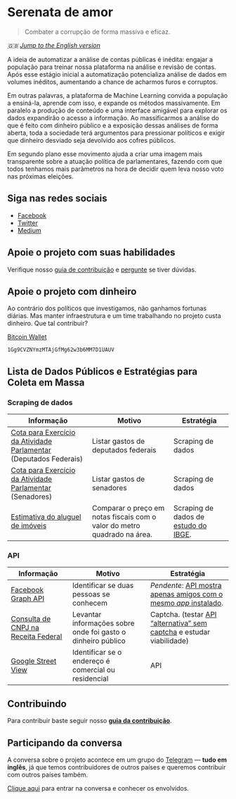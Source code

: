 # Serenata de amor
> Combater a corrupção de forma massiva e eficaz.

*:uk: [Jump to the English version](README-en.md)*

A ideia de automatizar a análise de contas públicas é inédita: engajar a população para treinar nossa plataforma na análise e revisão de contas. Após esse estágio inicial a automatização potencializa análise de dados em volumes inéditos, aumentando a chance de acharmos furos e corruptos.

Em outras palavras, a plataforma de Machine Learning convida a população a ensiná-la, aprende com isso, e expande os métodos massivamente. Em paralelo a produção de conteúdo e uma interface amigável para explorar os dados expandirão o acesso a informação. Ao massificarmos a análise do que é feito com dinheiro público e a exposição dessas análises de forma aberta, toda a sociedade terá argumentos para pressionar políticos e exigir que dinheiro desviado seja devolvido aos cofres públicos.

Em segundo plano esse movimento ajuda a criar uma imagem mais transparente sobre a atuação política de parlamentares, fazendo com que todos tenhamos mais parâmetros na hora de decidir quem leva nosso voto nas próximas eleições.

## Siga nas redes sociais

* [Facebook](https://www.facebook.com/operacaoSerenataDeAmor/)
* [Twitter](https://twitter.com/datascience_br)
* [Medium](https://datasciencebr.com/)

## Apoie o projeto com suas habilidades

Verifique nosso [guia de contribuição](CONTRIBUTING.md) e [pergunte](https://github.com/datasciencebr/serenata-de-amor/issues) se tiver dúvidas.

## Apoie o projeto com dinheiro

Ao contrário dos políticos que investigamos, não ganhamos fortunas diárias. Mas manter infraestrutura e um time trabalhando no projeto custa dinheiro. Que tal contribuir?

[Bitcoin Wallet](bitcoin:1Gg9CVZNYmzMTAjGfMg62w3b6MM7D1UAUV?amount=0.01&message=Supporting%20project%20Serenata%20de%20Amor)
```
1Gg9CVZNYmzMTAjGfMg62w3b6MM7D1UAUV
```

## Lista de Dados Públicos e Estratégias para Coleta em Massa

### Scraping de dados
| Informação | Motivo | Estratégia |
|------------|--------|------------|
| [Cota para Exercício da Atividade Parlamentar](http://www.camara.gov.br/cota-parlamentar/) (Deputados Federais) | Listar gastos de deputados federais | Scraping de dados |
| [Cota para Exercício da Atividade Parlamentar](http://www25.senado.leg.br/web/transparencia/sen/) (Senadores) | Listar gastos de senadores | Scraping de dados |
| [Estimativa do aluguel de imóveis](ftp://ftp.ibge.gov.br/Contas_Nacionais/Sistema_de_Contas_Nacionais/Notas_Metodologicas_2010/06_aluguel.pdf) | Comparar o preço em notas fiscais com o valor do metro quadrado na área. | Scraping de dados de [estudo do IBGE](http://seriesestatisticas.ibge.gov.br/series.aspx?vcodigo=PRECO415). |

### API
| Informação | Motivo | Estratégia |
|------------|--------|------------|
| [Facebook Graph API](https://developers.facebook.com/docs/graph-api) | Identificar se duas pessoas se conhecem |  _Pendente_: [API mostra apenas amigos com o mesmo _app_ instalado](https://developers.facebook.com/docs/graph-api/reference/user/friends/).
| [Consulta de CNPJ na Receita Federal](http://www.receita.fazenda.gov.br/pessoajuridica/cnpj/cnpjreva/cnpjreva_solicitacao.asp) | Levantar informações sobre onde foi gasto o dinheiro público | Captcha. (testar [API “alternativa” sem captcha](http://receitaws.com.br) e estudar viabilidade) |
| [Google Street View](https://developers.google.com/maps/documentation/streetview/) | Identificar se o endereço é comercial ou residencial | API |

## Contribuindo
Para contribuir baste seguir nosso **[guia da contribuição](CONTRIBUTING.md)**.

## Participando da conversa
A conversa sobre o projeto acontece em um grupo do [Telegram](https://telegram.org/) — **tudo em inglês**, já que temos contribuidores de outros países e queremos contribuir com outros países também.

[Clique aqui](https://telegram.me/joinchat/AKDWcwgjD0QPd6KqEG11tg) para entrar na conversa e conhecer os envolvidos.
